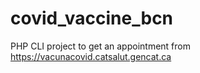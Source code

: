 # covid_vaccine_bcn
PHP CLI project to get an appointment from https://vacunacovid.catsalut.gencat.ca
